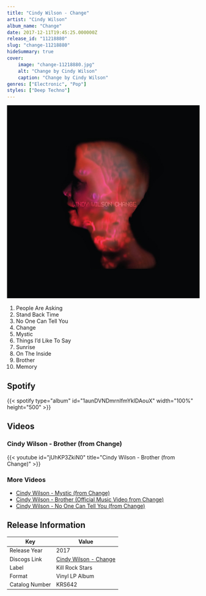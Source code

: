 ```yaml
---
title: "Cindy Wilson - Change"
artist: "Cindy Wilson"
album_name: "Change"
date: 2017-12-11T19:45:25.000000Z
release_id: "11218880"
slug: "change-11218880"
hideSummary: true
cover:
    image: "change-11218880.jpg"
    alt: "Change by Cindy Wilson"
    caption: "Change by Cindy Wilson"
genres: ["Electronic", "Pop"]
styles: ["Deep Techno"]
---
```


![Change by Cindy Wilson](change-11218880.jpg)

<!-- section break -->

1. People Are Asking
2. Stand Back Time
3. No One Can Tell You
4. Change
5. Mystic
6. Things I’d Like To Say
7. Sunrise
8. On The Inside
9. Brother
10. Memory

<!-- section break -->


## Spotify
{{< spotify type="album" id="1aunDVNDmrnIfmYklDAouX" width="100%" height="500" >}}



## Videos
### Cindy Wilson - Brother (from Change)
{{< youtube id="jUhKP3ZkiN0" title="Cindy Wilson - Brother (from Change)" >}}<br>

### More Videos

- [Cindy Wilson - Mystic (from Change)](https://www.youtube.com/watch?v=qRYxvzS5BS4)
- [Cindy Wilson - Brother (Official Music Video from Change)](https://www.youtube.com/watch?v=uXfbuIapMfI)
- [Cindy Wilson - No One Can Tell You (from Change)](https://www.youtube.com/watch?v=PT_tp3iFoCc)


## Release Information
|  Key           | Value                                                |
| ---------------| ---------------------------------------------------- |
| Release Year   | 2017                                   |
| Discogs Link   | [Cindy Wilson - Change](https://www.discogs.com/release/11218880-Cindy-Wilson-Change) |
| Label          | Kill Rock Stars |
| Format         | Vinyl LP Album |
| Catalog Number | KRS642 |

